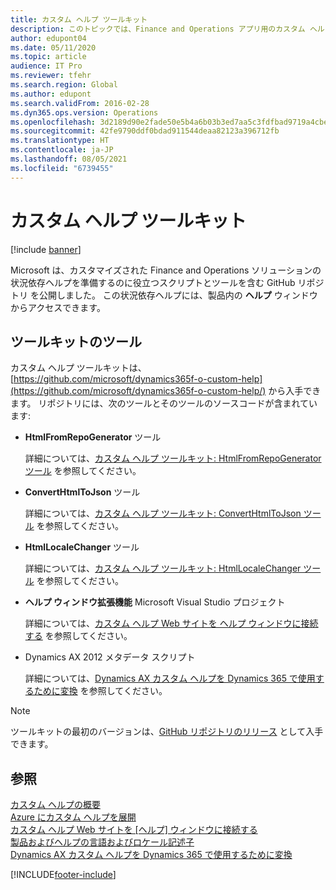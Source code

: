 ```yaml
---
title: カスタム ヘルプ ツールキット
description: このトピックでは、Finance and Operations アプリ用のカスタム ヘルプ ツールキットのコンポーネントについて説明します。
author: edupont04
ms.date: 05/11/2020
ms.topic: article
audience: IT Pro
ms.reviewer: tfehr
ms.search.region: Global
ms.author: edupont
ms.search.validFrom: 2016-02-28
ms.dyn365.ops.version: Operations
ms.openlocfilehash: 3d2189d90e2fade50e5b4a6b03b3ed7aa5c3fdfbad9719a4cbe36a834226de5c
ms.sourcegitcommit: 42fe9790ddf0bdad911544deaa82123a396712fb
ms.translationtype: HT
ms.contentlocale: ja-JP
ms.lasthandoff: 08/05/2021
ms.locfileid: "6739455"
---
```

# <a name="custom-help-toolkit"></a>カスタム ヘルプ ツールキット

[!include [banner](../includes/banner.md)]

Microsoft は、カスタマイズされた Finance and Operations ソリューションの状況依存ヘルプを準備するのに役立つスクリプトとツールを含む GitHub リポジトリ を公開しました。 この状況依存ヘルプには、製品内の **ヘルプ** ウィンドウからアクセスできます。

## <a name="tools-in-the-toolkit"></a>ツールキットのツール

カスタム ヘルプ ツールキットは、[https://github.com/microsoft/dynamics365f-o-custom-help](https://github.com/microsoft/dynamics365f-o-custom-help/) から入手できます。 リポジトリには、次のツールとそのツールのソースコードが含まれています:

- **HtmlFromRepoGenerator** ツール

    詳細については、[カスタム ヘルプ ツールキット: HtmlFromRepoGenerator ツール](custom-help-toolkit-HtmlFromRepoGenerator.md) を参照してください。

- **ConvertHtmlToJson** ツール

    詳細については、[カスタム ヘルプ ツールキット: ConvertHtmlToJson ツール](custom-help-toolkit-ConvertHtmlToJson.md) を参照してください。

- **HtmlLocaleChanger** ツール

    詳細については、[カスタム ヘルプ ツールキット: HtmlLocaleChanger ツール](custom-help-toolkit-HtmlLocaleChanger.md) を参照してください。

- **ヘルプ ウィンドウ拡張機能** Microsoft Visual Studio プロジェクト

    詳細については、[カスタム ヘルプ Web サイトを ヘルプ ウィンドウに接続する](connect-help-pane.md) を参照してください。

- Dynamics AX 2012 メタデータ スクリプト

    詳細については、[Dynamics AX カスタム ヘルプを Dynamics 365 で使用するために変換](migrate-dynamicsax2012.md) を参照してください。

> [!NOTE]
> ツールキットの最初のバージョンは、[GitHub リポジトリのリリース](https://github.com/microsoft/dynamics365f-o-custom-help/releases) として入手できます。

## <a name="see-also"></a>参照

[カスタム ヘルプの概要](custom-help-overview.md)  
[Azure にカスタム ヘルプを展開](walkthrough-help-azure.md)  
[カスタム ヘルプ Web サイトを [ヘルプ] ウィンドウに接続する](connect-help-pane.md)  
[製品およびヘルプの言語およびロケール記述子](language-locale.md)  
[Dynamics AX カスタム ヘルプを Dynamics 365 で使用するために変換](migrate-dynamicsax2012.md)


[!INCLUDE[footer-include](../../../includes/footer-banner.md)]